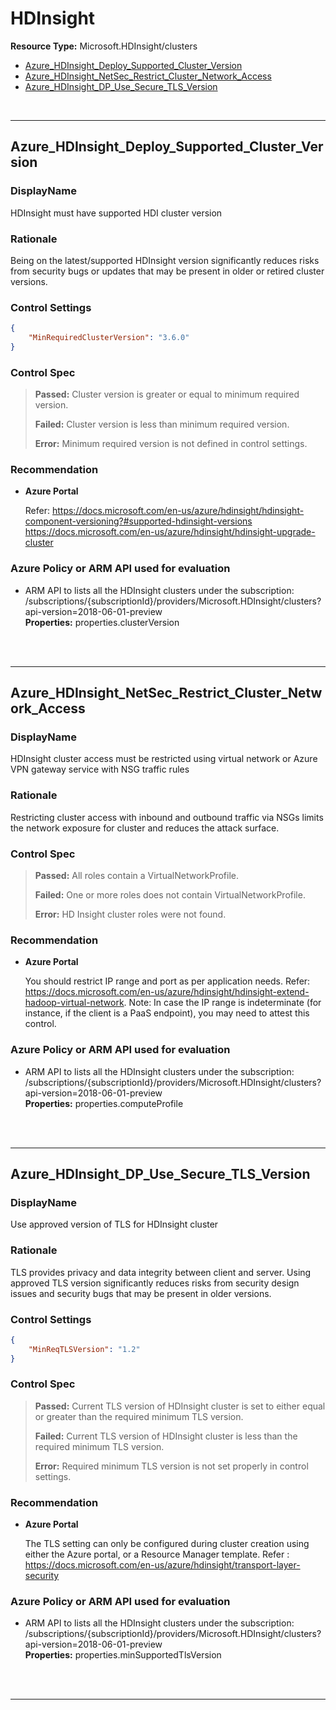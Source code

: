 # HDInsight

**Resource Type:** Microsoft.HDInsight/clusters

<!-- TOC -->

- [Azure_HDInsight_Deploy_Supported_Cluster_Version](#azure_hdinsight_deploy_supported_cluster_version)
- [Azure_HDInsight_NetSec_Restrict_Cluster_Network_Access](#azure_hdinsight_netsec_restrict_cluster_network_access)
- [Azure_HDInsight_DP_Use_Secure_TLS_Version](#azure_hdinsight_dp_use_secure_tls_version)

<!-- /TOC -->
<br/>

___ 

## Azure_HDInsight_Deploy_Supported_Cluster_Version 

### DisplayName 
HDInsight must have supported HDI cluster version 

### Rationale 
Being on the latest/supported HDInsight version significantly reduces risks from security bugs or updates that may be present in older or retired cluster versions. 

### Control Settings 
```json 
{
    "MinRequiredClusterVersion": "3.6.0"
}
 ```  

### Control Spec 

> **Passed:** 
> Cluster version is greater or equal to minimum required version.
> 
> **Failed:** 
> Cluster version is less than minimum required version.
> 
> **Error:** 
> Minimum required version is not defined in control settings.
> 
### Recommendation 

- **Azure Portal** 

	 Refer: https://docs.microsoft.com/en-us/azure/hdinsight/hdinsight-component-versioning?#supported-hdinsight-versions https://docs.microsoft.com/en-us/azure/hdinsight/hdinsight-upgrade-cluster 

<!-- - **PowerShell** 

	 ```powershell 
	 $variable = 'apple' 
	 ```  

- **Enforcement Policy** 

	 [![Link to Azure Policy](https://raw.githubusercontent.com/MSFT-Chirag/AzTS-docs/main/Assets/View_Definition.jpg)](https://portal.azure.com/#blade/Microsoft_Azure_Policy/CreatePolicyDefinitionBlade/uri/<policy-raw-link>) 

	 [![Link to Azure Policy](https://raw.githubusercontent.com/MSFT-Chirag/AzTS-docs/main/Assets/Deploy_To_Azure.jpg)](https://portal.azure.com/#blade/Microsoft_Azure_Policy/CreatePolicyDefinitionBlade/uri/<policy-raw-link>)  -->

### Azure Policy or ARM API used for evaluation 

- ARM API to lists all the HDInsight clusters under the subscription: /subscriptions/{subscriptionId}/providers/Microsoft.HDInsight/clusters?api-version=2018-06-01-preview <br />
**Properties:** properties.clusterVersion
 <br />

<br />

___ 

## Azure_HDInsight_NetSec_Restrict_Cluster_Network_Access 

### DisplayName 
HDInsight cluster access must be restricted using virtual network or Azure VPN gateway service with NSG traffic rules 

### Rationale 
Restricting cluster access with inbound and outbound traffic via NSGs limits the network exposure for cluster and reduces the attack surface. 

### Control Spec 

> **Passed:** 
> All roles contain a VirtualNetworkProfile.
> 
> **Failed:** 
> One or more roles does not contain VirtualNetworkProfile.
> 
> **Error:** 
> HD Insight cluster roles were not found.
> 
### Recommendation 

- **Azure Portal** 

	 You should restrict IP range and port as per application needs. Refer: https://docs.microsoft.com/en-us/azure/hdinsight/hdinsight-extend-hadoop-virtual-network. Note: In case the IP range is indeterminate (for instance, if the client is a PaaS endpoint), you may need to attest this control. 

<!-- - **PowerShell** 

	 ```powershell 
	 $variable = 'apple' 
	 ```  

- **Enforcement Policy** 

	 [![Link to Azure Policy](https://raw.githubusercontent.com/MSFT-Chirag/AzTS-docs/main/Assets/View_Definition.jpg)](https://portal.azure.com/#blade/Microsoft_Azure_Policy/CreatePolicyDefinitionBlade/uri/<policy-raw-link>) 

	 [![Link to Azure Policy](https://raw.githubusercontent.com/MSFT-Chirag/AzTS-docs/main/Assets/Deploy_To_Azure.jpg)](https://portal.azure.com/#blade/Microsoft_Azure_Policy/CreatePolicyDefinitionBlade/uri/<policy-raw-link>)  -->

### Azure Policy or ARM API used for evaluation 

- ARM API to lists all the HDInsight clusters under the subscription: /subscriptions/{subscriptionId}/providers/Microsoft.HDInsight/clusters?api-version=2018-06-01-preview <br />
**Properties:** properties.computeProfile
 <br />

<br />

___ 

## Azure_HDInsight_DP_Use_Secure_TLS_Version 

### DisplayName 
Use approved version of TLS for HDInsight cluster 

### Rationale 
TLS provides privacy and data integrity between client and server. Using approved TLS version significantly reduces risks from security design issues and security bugs that may be present in older versions. 

### Control Settings 
```json 
{
    "MinReqTLSVersion": "1.2"
}
 ```  

### Control Spec 

> **Passed:** 
> Current TLS version of HDInsight cluster is set to either equal or greater than the required minimum TLS version.
> 
> **Failed:** 
> Current TLS version of HDInsight cluster is less than the required minimum TLS version.
> 
> **Error:** 
> Required minimum TLS version is not set properly in control settings.
> 

### Recommendation 

- **Azure Portal** 

	 The TLS setting can only be configured during cluster creation using either the Azure portal, or a Resource Manager template. Refer : https://docs.microsoft.com/en-us/azure/hdinsight/transport-layer-security 

<!-- - **PowerShell** 

	 ```powershell 
	 $variable = 'apple' 
	 ```   -->

<!-- - **Enforcement Policy** 

	 [![Link to Azure Policy](https://raw.githubusercontent.com/MSFT-Chirag/AzTS-docs/main/Assets/View_Definition.jpg)](https://portal.azure.com/#blade/Microsoft_Azure_Policy/CreatePolicyDefinitionBlade/uri/<policy-raw-link>) 

	 [![Link to Azure Policy](https://raw.githubusercontent.com/MSFT-Chirag/AzTS-docs/main/Assets/Deploy_To_Azure.jpg)](https://portal.azure.com/#blade/Microsoft_Azure_Policy/CreatePolicyDefinitionBlade/uri/<policy-raw-link>)  -->

### Azure Policy or ARM API used for evaluation 

- ARM API to lists all the HDInsight clusters under the subscription: /subscriptions/{subscriptionId}/providers/Microsoft.HDInsight/clusters?api-version=2018-06-01-preview <br />
**Properties:** properties.minSupportedTlsVersion
 <br />

<br />

___ 

